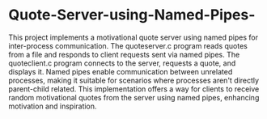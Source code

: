 # Quote-Server-using-Named-Pipes-
This project implements a motivational quote server using named pipes for inter-process communication. The quoteserver.c program reads quotes from a file and responds to client requests sent via named pipes. The quoteclient.c program connects to the server, requests a quote, and displays it. Named pipes enable communication between unrelated processes, making it suitable for scenarios where processes aren't directly parent-child related. This implementation offers a way for clients to receive random motivational quotes from the server using named pipes, enhancing motivation and inspiration.
